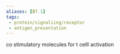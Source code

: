 ```yaml
---
aliases: [B7.1]
tags:
 - protein/signaliing/receptor
 - antigen_presentation
---
```

co stimulatory molecules for t celll activation